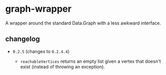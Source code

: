 # graph-wrapper

A wrapper around the standard Data.Graph with a less awkward interface.

## changelog

- `0.2.5` (changes to `0.2.4.4`)

  - `reachableVertices` returns an empty list given a vertex that doesn't exist
    (instead of throwing an exception).
